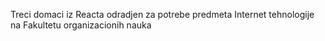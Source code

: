 Treci domaci iz Reacta odradjen za potrebe predmeta Internet tehnologije na Fakultetu organizacionih nauka
